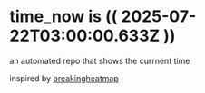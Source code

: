 # time_now is (( 2025-07-22T03:00:00.633Z ))

an automated repo that shows the currnent time

inspired by [breakingheatmap](https://github.com/breakingheatmap/breakingheatmap)